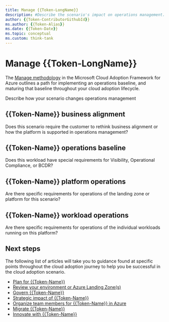 ```yaml
---
title: Manage {{Token-LongName}}
description: #Describe the scenario's impact on operations management.
author: {{Token-ContributorGithubId}}
ms.author: {{Token-Alias}}
ms.date: {{Token-Date}}
ms.topic: conceptual
ms.custom: think-tank
---
```


# Manage {{Token-LongName}}

The [Manage methodology](/azure/cloud-adoption-framework/manage) in the Microsoft Cloud Adoption Framework for Azure outlines a path for implementing an operations baseline, and maturing that baseline throughout your cloud adoption lifecycle.

Describe how your scenario changes operations management

## {{Token-Name}} business alignment

Does this scenario require the customer to rethink business alignment or how the platform is supported in operations management?

## {{Token-Name}} operations baseline

Does this workload have special requirements for Visibility, Operational Compliance, or BCDR?

## {{Token-Name}} platform operations

Are there specific requirements for operations of the landing zone or platform for this scenario?

## {{Token-Name}} workload operations

Are there specific requirements for operations of the individual workloads running on this platform?

## Next steps

The following list of articles will take you to guidance found at specific points throughout the cloud adoption journey to help you be successful in the cloud adoption scenario.

- [Plan for {{Token-Name}}](./plan.md)
- [Review your environment or Azure Landing Zone(s)](./ready.md)
- [Govern {{Token-Name}}](./govern.md)
- [Strategic impact of {{Token-Name}}](./secure.md)
- [Organize team members for {{Token-Name}} in Azure](./organize.md)
- [Migrate {{Token-Name}}](./migrate.md)
- [Innovate with {{Token-Name}}](./innovate.md)
